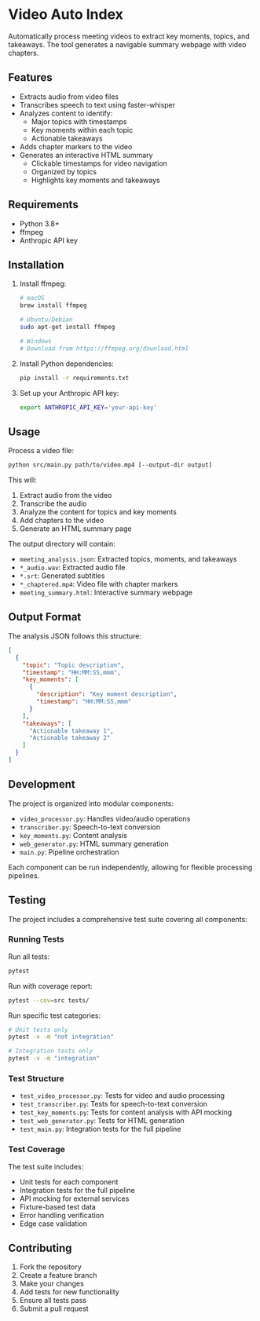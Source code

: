 # Video Auto Index

Automatically process meeting videos to extract key moments, topics, and takeaways. The tool generates a navigable summary webpage with video chapters.

## Features

- Extracts audio from video files
- Transcribes speech to text using faster-whisper
- Analyzes content to identify:
  - Major topics with timestamps
  - Key moments within each topic
  - Actionable takeaways
- Adds chapter markers to the video
- Generates an interactive HTML summary
  - Clickable timestamps for video navigation
  - Organized by topics
  - Highlights key moments and takeaways

## Requirements

- Python 3.8+
- ffmpeg
- Anthropic API key

## Installation

1. Install ffmpeg:
   ```bash
   # macOS
   brew install ffmpeg

   # Ubuntu/Debian
   sudo apt-get install ffmpeg

   # Windows
   # Download from https://ffmpeg.org/download.html
   ```

2. Install Python dependencies:
   ```bash
   pip install -r requirements.txt
   ```

3. Set up your Anthropic API key:
   ```bash
   export ANTHROPIC_API_KEY='your-api-key'
   ```

## Usage

Process a video file:
```bash
python src/main.py path/to/video.mp4 [--output-dir output]
```

This will:
1. Extract audio from the video
2. Transcribe the audio
3. Analyze the content for topics and key moments
4. Add chapters to the video
5. Generate an HTML summary page

The output directory will contain:
- `meeting_analysis.json`: Extracted topics, moments, and takeaways
- `*_audio.wav`: Extracted audio file
- `*.srt`: Generated subtitles
- `*_chaptered.mp4`: Video file with chapter markers
- `meeting_summary.html`: Interactive summary webpage

## Output Format

The analysis JSON follows this structure:
```json
[
  {
    "topic": "Topic description",
    "timestamp": "HH:MM:SS,mmm",
    "key_moments": [
      {
        "description": "Key moment description",
        "timestamp": "HH:MM:SS,mmm"
      }
    ],
    "takeaways": [
      "Actionable takeaway 1",
      "Actionable takeaway 2"
    ]
  }
]
```

## Development

The project is organized into modular components:
- `video_processor.py`: Handles video/audio operations
- `transcriber.py`: Speech-to-text conversion
- `key_moments.py`: Content analysis
- `web_generator.py`: HTML summary generation
- `main.py`: Pipeline orchestration

Each component can be run independently, allowing for flexible processing pipelines.

## Testing

The project includes a comprehensive test suite covering all components:

### Running Tests

Run all tests:
```bash
pytest
```

Run with coverage report:
```bash
pytest --cov=src tests/
```

Run specific test categories:
```bash
# Unit tests only
pytest -v -m "not integration"

# Integration tests only
pytest -v -m "integration"
```

### Test Structure

- `test_video_processor.py`: Tests for video and audio processing
- `test_transcriber.py`: Tests for speech-to-text conversion
- `test_key_moments.py`: Tests for content analysis with API mocking
- `test_web_generator.py`: Tests for HTML generation
- `test_main.py`: Integration tests for the full pipeline

### Test Coverage

The test suite includes:
- Unit tests for each component
- Integration tests for the full pipeline
- API mocking for external services
- Fixture-based test data
- Error handling verification
- Edge case validation

## Contributing

1. Fork the repository
2. Create a feature branch
3. Make your changes
4. Add tests for new functionality
5. Ensure all tests pass
6. Submit a pull request
